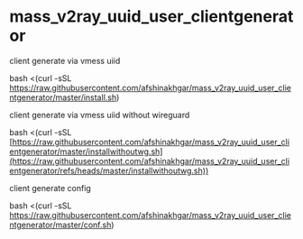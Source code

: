 # mass_v2ray_uuid_user_clientgenerator
client generate via vmess uiid

bash <(curl -sSL https://raw.githubusercontent.com/afshinakhgar/mass_v2ray_uuid_user_clientgenerator/master/install.sh)

client generate via vmess uiid without wireguard

bash <(curl -sSL [https://raw.githubusercontent.com/afshinakhgar/mass_v2ray_uuid_user_clientgenerator/master/installwithoutwg.sh](https://raw.githubusercontent.com/afshinakhgar/mass_v2ray_uuid_user_clientgenerator/refs/heads/master/installwithoutwg.sh))

client generate config

bash <(curl -sSL https://raw.githubusercontent.com/afshinakhgar/mass_v2ray_uuid_user_clientgenerator/master/conf.sh)
